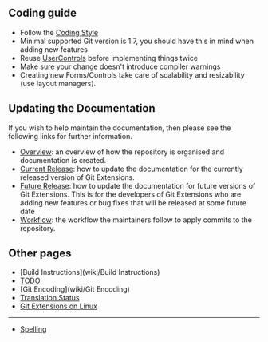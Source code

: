 ## Coding guide
* Follow the [Coding Style](wiki/Coding-Style)
* Minimal supported Git version is 1.7, you should have this in mind when adding new features
* Reuse [UserControls](wiki/Coding-Guide-UserControls) before implementing things twice
* Make sure your change doesn't introduce compiler warnings
* Creating new Forms/Controls take care of scalability and resizability (use layout managers).

## Updating the Documentation
If you wish to help maintain the documentation, then please see the following links for further information.
* [Overview](wiki/Overview): an overview of how the repository is organised and documentation is created.
* [Current Release](wiki/Current-Release): how to update the documentation for the currently released version of Git Extensions. 
* [Future Release](wiki/Future-Release): how to update the documentation for future versions of Git Extensions. This is for the developers of Git Extensions who are adding new features or bug fixes that will be released at some future date
* [Workflow](wiki/Workflow): the workflow the maintainers follow to apply commits to the repository.

## Other pages
* [Build Instructions](wiki/Build Instructions)
* [TODO](wiki/TODO)
* [Git Encoding](wiki/Git Encoding)
* [Translation Status](https://www.transifex.com/projects/p/git-extensions/)
* [Git Extensions on Linux](wiki/Git-Extensions-on-Linux)

***

* [Spelling](wiki/Spelling)
